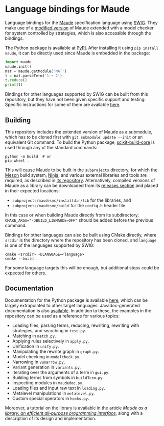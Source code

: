 Language bindings for Maude
===========================

Language bindings for the [Maude](https://maude.cs.illinois.edu) specification language using [SWIG](https://www.swig.org). They make use of a [modified version](https://github.com/fadoss/maudesmc) of Maude extended with a model checker for system controlled by strategies, which is also accessible through the bindings.

The Python package is available at [PyPI](https://pypi.org/project/maude). After installing it using `pip install maude`, it can be directly used since Maude is embedded in the package:

```python
import maude
maude.init()
nat = maude.getModule('NAT')
t = nat.parseTerm('1 + 2')
t.reduce()
print(t)
```

Bindings for other languages supported by SWIG can be built from this repository, but they have not been given specific support and testing. Specific instructions for some of them are available [here](https://fadoss.github.io/maude-bindings/babel.html).


Building
--------

This repository includes the extended version of Maude as a submodule, which has to be cloned first with `git submodule update --init` or an equivalent Git command. To build the Python package, [scikit-build-core](https://scikit-build-core.readthedocs.io/) is used through any of the standard commands:

```
python -m build  # or
pip wheel .
```

This will cause Maude to be built in the `subprojects` directory, for which the [Meson](https://mesonbuild.com/) build system, [Ninja](https://ninja-build.org/), and various external libraries and tools are required, as described in [its repository](https://github.com/fadoss/maudesmc). Alternatively, compiled versions of Maude as a library can be downloaded from its [releases section](https://github.com/fadoss/maudesmc/releases) and placed in their expected locations:
* `subprojects/maudesmc/installdir/lib` for the libraries, and
* `subprojects/maudesmc/build` for the `config.h` header file.

In this case or when building Maude directly from its subdirectory, `CMAKE_ARGS="-DBUILD_LIBMAUDE=OFF"` should be added before the previous command.

Bindings for other languages can also be built using CMake directly, where `srcdir` is the directory where the repository has been cloned, and `language` is one of the languages supported by SWIG:

```
cmake <srcdir> -DLANGUAGE=<language>
cmake --build .
```

For some language targets this will be enough, but additional steps could be expected for others.


Documentation
-------------

Documentation for the Python package is available [here](https://fadoss.github.io/maude-bindings), which can be largely extrapolated to other target languages. Javadoc-generated documentation is also [available](https://fadoss.github.io/maude-bindings/javadoc). In addition to these, the examples in the repository can be used as a reference for various topics:

* Loading files, parsing terms, reducing, rewriting, rewriting with strategies, and searching in `test.py`.
* Matching in `match.py`.
* Applying rules selectively in `apply.py`.
* Unification in `unify.py`.
* Manipulating the rewrite graph in `graph.py`.
* Model checking in `modelcheck.py`.
* Narrowing in `vunarrow.py`.
* Variant generation in `variants.py`.
* Iterating over the arguments of a term in `gui.py`.
* Building terms from symbols in `buildTerm.py`.
* Inspecting modules in `maudedoc.py`.
* Loading files and input raw text in `loading.py`.
* Metalevel manipulations in `metalevel.py`.
* Custom special operators in `hooks.py`.

Moreover, a tutorial on the library is available in the article [*Maude as a library: an efficient all-purpose programming interface*](https://doi.org/10.1007/978-3-031-12441-9_14), along with a description of its design and implementation.
